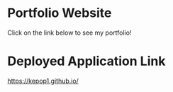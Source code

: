 # Portfolio Website

Click on the link below to see my portfolio!

# Deployed Application Link

https://kepop1.github.io/

